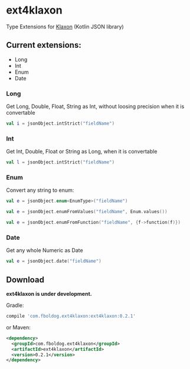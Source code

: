 # ext4klaxon
Type Extensions for [Klaxon](https://github.com/cbeust/klaxon) (Kotlin JSON library)

## Current extensions:
* Long
* Int
* Enum
* Date

### Long
Get Long, Double, Float, String as Int, without loosing precision when it is convertable
```kotlin
val i = jsonObject.intStrict("fieldName")
```

### Int
Get Int, Double, Float or String as Long, when it is convertable
```kotlin
val l = jsonObject.intStrict("fieldName")
```

### Enum
Convert any string to enum:
```kotlin
val e = jsonObject.enum<EnumType>("fieldName")
```

```kotlin
val e = jsonObject.enumFromValues("fieldName", Enum.values())
```

```kotlin
val e = jsonObject.enumFromFunction("fieldName", {f->function(f)})
```

### Date
Get any whole Numeric as Date
```kotlin
val e = jsonObject.date("fieldName")
```


## Download

**ext4klaxon is under development.**

Gradle:
```groovy
compile 'com.fboldog.ext4klaxon:ext4klaxon:0.2.1'
```

or Maven:
```xml
<dependency>
  <groupId>com.fboldog.ext4klaxon</groupId>
  <artifactId>ext4klaxon</artifactId>
  <version>0.2.1</version>
</dependency>
```
